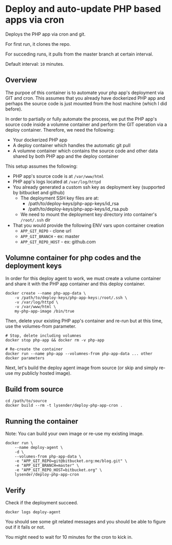 # Deploy and auto-update PHP based apps via cron

Deploys the PHP app via cron and git.

For first run, it clones the repo.

For succeding runs, it pulls from the master branch at certain interval.

Default interval: `10` minutes.

## Overview

The purpoe of this container is to automate your php app's deployment via GIT and cron. This assumes that you already have dockerized PHP app and perhaps the source code is just mounted from the host machine (which I did before).

In order to partially or fully automate the process, we put the PHP app's source code inside a volumne container and perform the GIT operation via a deploy container. Therefore, we need the following:

* Your dockerized PHP app
* A deploy container which handles the automatic git pull
* A volumne container which contains the source code and other data shared by both PHP app and the deploy container

This setup assumes the following:

* PHP app's source code is at `/var/www/html`
* PHP app's logs located at `/var/log/httpd`
* You already generated a custom ssh key as deployment key (supported by bitbucket and github)
  * The deployment SSH key files are at:
      * /path/to/deploy-keys/php-app-keys/id_rsa
      * /path/to/deploy-keys/php-app-keys/id_rsa.pub
  * We need to mount the deployment key directory into container's `/root/.ssh` dir
* That you would provide the following ENV vars upon container creation
  * `APP_GIT_REPO` - clone url
  * `APP_GIT_BRANCH` - ex: master
  * `APP_GIT_REPO_HOST` - ex: github.com

## Volumne container for php codes and the deployment keys

In order for this deploy agent to work, we must create a volume container and share it with the PHP app container and this deploy container.

    docker create --name php-app-data \
        -v /path/to/deploy-keys/php-app-keys:/root/.ssh \
        -v /var/log/httpd \
        -v /var/www/html \
        my-php-app-image /bin/true

Then, delete your existing PHP app's container and re-run but at this time, use the volumes-from parameter.

    # Stop, delete including volumnes
    docker stop php-app && docker rm -v php-app
    
    # Re-create the container
    docker run --name php-app --volumnes-from php-app-data ... other docker parameters

Next, let's build the deploy agent image from source (or skip and simply re-use my publicly hosted image).

## Build from source

    cd /path/to/source
    docker build --rm -t lysender/deploy-php-app-cron .

## Running the container

Note: You can build your own image or re-use my existing image.

    docker run \
        --name deploy-agent \
        -d \
        --volumes-from php-app-data \
        -e "APP_GIT_REPO=git@bitbucket.org:me/blog.git" \
        -e "APP_GIT_BRANCH=master" \
        -e "APP_GIT_REPO_HOST=bitbucket.org" \
        lysender/deploy-php-app-cron

## Verify

Check if the deployment succeed.

    docker logs deploy-agent

You should see some git related messages and you should be able to figure out if it fails or not.

You might need to wait for 10 minutes for the cron to kick in.



